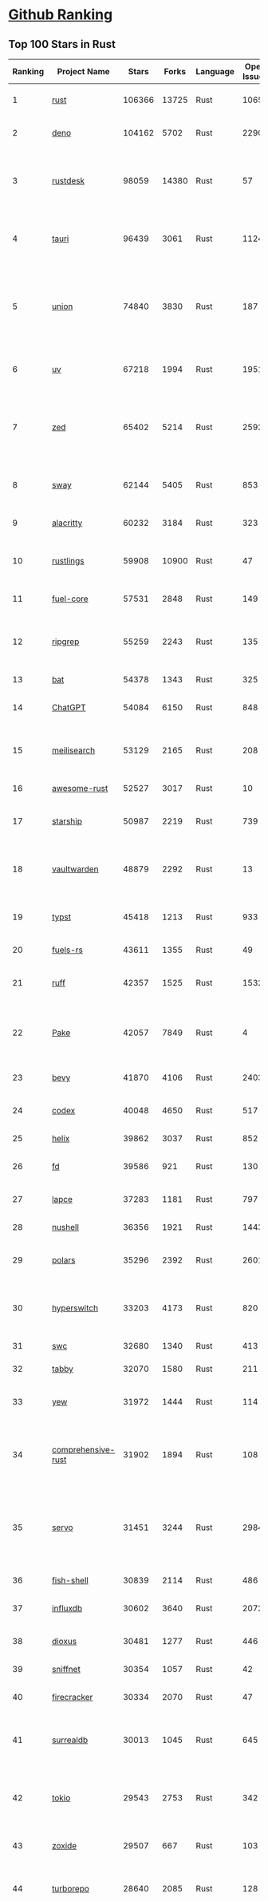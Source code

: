 [Github Ranking](../README.md)
==========

## Top 100 Stars in Rust

| Ranking | Project Name | Stars | Forks | Language | Open Issues | Description | Last Commit |
| ------- | ------------ | ----- | ----- | -------- | ----------- | ----------- | ----------- |
| 1 | [rust](https://github.com/rust-lang/rust) | 106366 | 13725 | Rust | 10658 | Empowering everyone to build reliable and efficient software. | 2025-09-11T03:43:07Z |
| 2 | [deno](https://github.com/denoland/deno) | 104162 | 5702 | Rust | 2290 | A modern runtime for JavaScript and TypeScript. | 2025-09-11T03:39:00Z |
| 3 | [rustdesk](https://github.com/rustdesk/rustdesk) | 98059 | 14380 | Rust | 57 | An open-source remote desktop application designed for self-hosting, as an alternative to TeamViewer. | 2025-09-10T04:44:22Z |
| 4 | [tauri](https://github.com/tauri-apps/tauri) | 96439 | 3061 | Rust | 1124 | Build smaller, faster, and more secure desktop and mobile applications with a web frontend. | 2025-09-11T03:48:15Z |
| 5 | [union](https://github.com/unionlabs/union) | 74840 | 3830 | Rust | 187 | The trust-minimized, zero-knowledge bridging protocol, designed for censorship resistance, extremely high security, and usage in decentralized finance. | 2025-09-10T23:45:42Z |
| 6 | [uv](https://github.com/astral-sh/uv) | 67218 | 1994 | Rust | 1951 | An extremely fast Python package and project manager, written in Rust. | 2025-09-10T21:52:02Z |
| 7 | [zed](https://github.com/zed-industries/zed) | 65402 | 5214 | Rust | 2592 | Code at the speed of thought – Zed is a high-performance, multiplayer code editor from the creators of Atom and Tree-sitter. | 2025-09-11T03:08:16Z |
| 8 | [sway](https://github.com/FuelLabs/sway) | 62144 | 5405 | Rust | 853 | 🌴 Empowering everyone to build reliable and efficient smart contracts. | 2025-09-11T03:54:58Z |
| 9 | [alacritty](https://github.com/alacritty/alacritty) | 60232 | 3184 | Rust | 323 | A cross-platform, OpenGL terminal emulator. | 2025-09-01T17:11:21Z |
| 10 | [rustlings](https://github.com/rust-lang/rustlings) | 59908 | 10900 | Rust | 47 | :crab: Small exercises to get you used to reading and writing Rust code! | 2025-08-21T22:05:36Z |
| 11 | [fuel-core](https://github.com/FuelLabs/fuel-core) | 57531 | 2848 | Rust | 149 | Rust full node implementation of the Fuel v2 protocol. | 2025-09-10T23:19:08Z |
| 12 | [ripgrep](https://github.com/BurntSushi/ripgrep) | 55259 | 2243 | Rust | 135 | ripgrep recursively searches directories for a regex pattern while respecting your gitignore | 2025-09-10T11:47:54Z |
| 13 | [bat](https://github.com/sharkdp/bat) | 54378 | 1343 | Rust | 325 | A cat(1) clone with wings. | 2025-09-04T06:38:23Z |
| 14 | [ChatGPT](https://github.com/lencx/ChatGPT) | 54084 | 6150 | Rust | 848 | 🔮 ChatGPT Desktop Application (Mac, Windows and Linux) | 2024-08-29T17:58:11Z |
| 15 | [meilisearch](https://github.com/meilisearch/meilisearch) | 53129 | 2165 | Rust | 208 | A lightning-fast search engine API bringing AI-powered hybrid search to your sites and applications. | 2025-09-10T07:44:54Z |
| 16 | [awesome-rust](https://github.com/rust-unofficial/awesome-rust) | 52527 | 3017 | Rust | 10 | A curated list of Rust code and resources. | 2025-09-07T16:18:46Z |
| 17 | [starship](https://github.com/starship/starship) | 50987 | 2219 | Rust | 739 | ☄🌌️  The minimal, blazing-fast, and infinitely customizable prompt for any shell! | 2025-09-10T17:57:50Z |
| 18 | [vaultwarden](https://github.com/dani-garcia/vaultwarden) | 48879 | 2292 | Rust | 13 | Unofficial Bitwarden compatible server written in Rust, formerly known as bitwarden_rs | 2025-08-29T11:14:40Z |
| 19 | [typst](https://github.com/typst/typst) | 45418 | 1213 | Rust | 933 | A new markup-based typesetting system that is powerful and easy to learn. | 2025-09-10T14:22:53Z |
| 20 | [fuels-rs](https://github.com/FuelLabs/fuels-rs) | 43611 | 1355 | Rust | 49 | Fuel Network Rust SDK | 2025-09-10T12:39:43Z |
| 21 | [ruff](https://github.com/astral-sh/ruff) | 42357 | 1525 | Rust | 1532 | An extremely fast Python linter and code formatter, written in Rust. | 2025-09-11T02:25:08Z |
| 22 | [Pake](https://github.com/tw93/Pake) | 42057 | 7849 | Rust | 4 | 🤱🏻 Turn any webpage into a desktop app with one command. 🤱🏻 一键打包网页生成轻量桌面应用。 | 2025-09-07T09:54:24Z |
| 23 | [bevy](https://github.com/bevyengine/bevy) | 41870 | 4106 | Rust | 2403 | A refreshingly simple data-driven game engine built in Rust | 2025-09-11T03:37:07Z |
| 24 | [codex](https://github.com/openai/codex) | 40048 | 4650 | Rust | 517 | Lightweight coding agent that runs in your terminal | 2025-09-11T03:30:35Z |
| 25 | [helix](https://github.com/helix-editor/helix) | 39862 | 3037 | Rust | 852 | A post-modern modal text editor. | 2025-09-10T14:09:30Z |
| 26 | [fd](https://github.com/sharkdp/fd) | 39586 | 921 | Rust | 130 | A simple, fast and user-friendly alternative to 'find' | 2025-09-06T01:22:08Z |
| 27 | [lapce](https://github.com/lapce/lapce) | 37283 | 1181 | Rust | 797 | Lightning-fast and Powerful Code Editor written in Rust | 2025-09-11T00:44:42Z |
| 28 | [nushell](https://github.com/nushell/nushell) | 36356 | 1921 | Rust | 1443 | A new type of shell | 2025-09-11T03:42:09Z |
| 29 | [polars](https://github.com/pola-rs/polars) | 35296 | 2392 | Rust | 2601 | Extremely fast Query Engine for DataFrames, written in Rust | 2025-09-10T14:05:20Z |
| 30 | [hyperswitch](https://github.com/juspay/hyperswitch) | 33203 | 4173 | Rust | 820 | An open source payments switch written in Rust to make payments fast, reliable and affordable | 2025-09-11T00:30:58Z |
| 31 | [swc](https://github.com/swc-project/swc) | 32680 | 1340 | Rust | 413 | Rust-based platform for the Web | 2025-09-09T10:43:51Z |
| 32 | [tabby](https://github.com/TabbyML/tabby) | 32070 | 1580 | Rust | 211 | Self-hosted AI coding assistant | 2025-08-26T20:03:41Z |
| 33 | [yew](https://github.com/yewstack/yew) | 31972 | 1444 | Rust | 114 | Rust / Wasm framework for creating reliable and efficient web applications | 2025-09-09T10:35:19Z |
| 34 | [comprehensive-rust](https://github.com/google/comprehensive-rust) | 31902 | 1894 | Rust | 108 | This is the Rust course used by the Android team at Google. It provides you the material to quickly teach Rust. | 2025-09-10T11:41:10Z |
| 35 | [servo](https://github.com/servo/servo) | 31451 | 3244 | Rust | 2984 | Servo aims to empower developers with a lightweight, high-performance alternative for embedding web technologies in applications. | 2025-09-11T02:48:11Z |
| 36 | [fish-shell](https://github.com/fish-shell/fish-shell) | 30839 | 2114 | Rust | 486 | The user-friendly command line shell. | 2025-09-10T22:11:59Z |
| 37 | [influxdb](https://github.com/influxdata/influxdb) | 30602 | 3640 | Rust | 2072 | Scalable datastore for metrics, events, and real-time analytics | 2025-09-10T20:51:12Z |
| 38 | [dioxus](https://github.com/DioxusLabs/dioxus) | 30481 | 1277 | Rust | 446 | Fullstack app framework for web, desktop, and mobile. | 2025-09-09T19:06:21Z |
| 39 | [sniffnet](https://github.com/GyulyVGC/sniffnet) | 30354 | 1057 | Rust | 42 | Comfortably monitor your Internet traffic 🕵️‍♂️ | 2025-09-09T13:27:02Z |
| 40 | [firecracker](https://github.com/firecracker-microvm/firecracker) | 30334 | 2070 | Rust | 47 | Secure and fast microVMs for serverless computing. | 2025-09-10T17:22:42Z |
| 41 | [surrealdb](https://github.com/surrealdb/surrealdb) | 30013 | 1045 | Rust | 645 | A scalable, distributed, collaborative, document-graph database, for the realtime web | 2025-09-11T01:05:54Z |
| 42 | [tokio](https://github.com/tokio-rs/tokio) | 29543 | 2753 | Rust | 342 | A runtime for writing reliable asynchronous applications with Rust. Provides I/O, networking, scheduling, timers, ... | 2025-09-10T14:33:35Z |
| 43 | [zoxide](https://github.com/ajeetdsouza/zoxide) | 29507 | 667 | Rust | 103 | A smarter cd command. Supports all major shells. | 2025-08-22T20:57:21Z |
| 44 | [turborepo](https://github.com/vercel/turborepo) | 28640 | 2085 | Rust | 128 | Build system optimized for JavaScript and TypeScript, written in Rust | 2025-09-09T03:54:00Z |
| 45 | [rust-course](https://github.com/sunface/rust-course) | 28613 | 2464 | Rust | 62 | “连续八年成为全世界最受喜爱的语言，无 GC 也无需手动内存管理、极高的性能和安全性、过程/OO/函数式编程、优秀的包管理、JS 未来基石" — 工作之余的第二语言来试试 Rust 吧。本书拥有全面且深入的讲解、生动贴切的示例、德芙般丝滑的内容，这可能是目前最用心的 Rust 中文学习教程 / Book  | 2025-08-26T01:08:34Z |
| 46 | [linera-protocol](https://github.com/linera-io/linera-protocol) | 28364 | 1898 | Rust | 463 | Main repository for the Linera protocol | 2025-09-10T21:53:47Z |
| 47 | [yazi](https://github.com/sxyazi/yazi) | 28150 | 605 | Rust | 43 | 💥 Blazing fast terminal file manager written in Rust, based on async I/O. | 2025-09-08T15:50:33Z |
| 48 | [just](https://github.com/casey/just) | 27596 | 579 | Rust | 300 | 🤖 Just a command runner | 2025-09-08T19:49:59Z |
| 49 | [iced](https://github.com/iced-rs/iced) | 27548 | 1363 | Rust | 318 | A cross-platform GUI library for Rust, inspired by Elm | 2025-09-11T03:08:27Z |
| 50 | [delta](https://github.com/dandavison/delta) | 27486 | 437 | Rust | 270 | A syntax-highlighting pager for git, diff, grep, and blame output | 2025-08-03T15:43:25Z |
| 51 | [egui](https://github.com/emilk/egui) | 26420 | 1837 | Rust | 824 | egui: an easy-to-use immediate mode GUI in Rust that runs on both web and native | 2025-09-10T11:42:41Z |
| 52 | [zellij](https://github.com/zellij-org/zellij) | 26258 | 807 | Rust | 1187 | A terminal workspace with batteries included | 2025-08-28T15:48:35Z |
| 53 | [hyperfine](https://github.com/sharkdp/hyperfine) | 26114 | 418 | Rust | 41 | A command-line benchmarking tool | 2025-09-04T14:12:20Z |
| 54 | [czkawka](https://github.com/qarmin/czkawka) | 26102 | 825 | Rust | 462 | Multi functional app to find duplicates, empty folders, similar images etc. | 2025-09-08T18:30:37Z |
| 55 | [qdrant](https://github.com/qdrant/qdrant) | 25827 | 1803 | Rust | 349 | Qdrant - High-performance, massive-scale Vector Database and Vector Search Engine for the next generation of AI. Also available in the cloud https://cloud.qdrant.io/ | 2025-09-11T03:10:33Z |
| 56 | [atuin](https://github.com/atuinsh/atuin) | 25737 | 699 | Rust | 358 | ✨ Magical shell history | 2025-09-10T20:09:12Z |
| 57 | [Rocket](https://github.com/rwf2/Rocket) | 25379 | 1612 | Rust | 54 | A web framework for Rust. | 2025-08-31T17:17:07Z |
| 58 | [pingora](https://github.com/cloudflare/pingora) | 25025 | 1466 | Rust | 146 | A library for building fast, reliable and evolvable network services. | 2025-08-29T23:18:36Z |
| 59 | [Rust](https://github.com/TheAlgorithms/Rust) | 24640 | 2445 | Rust | 2 |  All Algorithms implemented in Rust  | 2025-09-10T19:01:14Z |
| 60 | [exa](https://github.com/ogham/exa) | 24135 | 662 | Rust | 196 | A modern replacement for ‘ls’. | 2024-09-24T15:18:09Z |
| 61 | [anki](https://github.com/ankitects/anki) | 23620 | 2483 | Rust | 243 | Anki is a smart spaced repetition flashcard program | 2025-09-10T01:59:12Z |
| 62 | [tools](https://github.com/rome/tools) | 23587 | 651 | Rust | 86 | Unified developer tools for JavaScript, TypeScript, and the web | 2023-09-04T08:42:49Z |
| 63 | [actix-web](https://github.com/actix/actix-web) | 23546 | 1782 | Rust | 189 | Actix Web is a powerful, pragmatic, and extremely fast web framework for Rust. | 2025-09-09T13:15:37Z |
| 64 | [chroma](https://github.com/chroma-core/chroma) | 23218 | 1820 | Rust | 234 | Open-source search and retrieval database for AI applications. | 2025-09-11T00:46:17Z |
| 65 | [axum](https://github.com/tokio-rs/axum) | 23054 | 1239 | Rust | 51 | Ergonomic and modular web framework built with Tokio, Tower, and Hyper | 2025-09-08T22:28:28Z |
| 66 | [difftastic](https://github.com/Wilfred/difftastic) | 22914 | 396 | Rust | 221 | a structural diff that understands syntax 🟥🟩 | 2025-08-29T22:03:37Z |
| 67 | [fnm](https://github.com/Schniz/fnm) | 22093 | 576 | Rust | 280 | 🚀 Fast and simple Node.js version manager, built in Rust | 2025-09-09T18:32:15Z |
| 68 | [tree-sitter](https://github.com/tree-sitter/tree-sitter) | 21975 | 2051 | Rust | 113 | An incremental parsing system for programming tools | 2025-09-11T03:27:38Z |
| 69 | [wezterm](https://github.com/wezterm/wezterm) | 21776 | 990 | Rust | 1268 | A GPU-accelerated cross-platform terminal emulator and multiplexer written by @wez and implemented in Rust | 2025-09-09T14:05:13Z |
| 70 | [coreutils](https://github.com/uutils/coreutils) | 21397 | 1547 | Rust | 345 | Cross-platform Rust rewrite of the GNU coreutils | 2025-09-10T20:14:15Z |
| 71 | [Graphite](https://github.com/GraphiteEditor/Graphite) | 21070 | 887 | Rust | 298 | An open source graphics editor for 2025: comprehensive 2D content creation tool suite for graphic design, digital art, and interactive real-time motion graphics — featuring node-based procedural editing | 2025-09-11T03:53:44Z |
| 72 | [biome](https://github.com/biomejs/biome) | 20983 | 691 | Rust | 275 | A toolchain for web projects, aimed to provide functionalities to maintain them. Biome offers formatter and linter, usable via CLI and LSP. | 2025-09-10T13:19:07Z |
| 73 | [sonic](https://github.com/valeriansaliou/sonic) | 20970 | 605 | Rust | 64 | 🦔 Fast, lightweight & schema-less search backend. An alternative to Elasticsearch that runs on a few MBs of RAM. | 2025-01-06T21:19:17Z |
| 74 | [gitui](https://github.com/gitui-org/gitui) | 20497 | 645 | Rust | 204 | Blazing 💥 fast terminal-ui for git written in rust 🦀 | 2025-09-09T02:07:29Z |
| 75 | [RustPython](https://github.com/RustPython/RustPython) | 20491 | 1342 | Rust | 329 | A Python Interpreter written in Rust | 2025-09-08T13:25:33Z |
| 76 | [slint](https://github.com/slint-ui/slint) | 20320 | 737 | Rust | 735 | Slint is an open-source declarative GUI toolkit to build native user interfaces for Rust, C++, JavaScript, or Python apps. | 2025-09-10T17:35:47Z |
| 77 | [mdBook](https://github.com/rust-lang/mdBook) | 20281 | 1763 | Rust | 522 | Create book from markdown files. Like Gitbook but implemented in Rust | 2025-09-08T17:41:32Z |
| 78 | [vector](https://github.com/vectordotdev/vector) | 20272 | 1852 | Rust | 1965 | A high-performance observability data pipeline. | 2025-09-10T21:37:02Z |
| 79 | [gleam](https://github.com/gleam-lang/gleam) | 20235 | 864 | Rust | 174 | ⭐️ A friendly language for building type-safe, scalable systems! | 2025-09-10T13:04:29Z |
| 80 | [jj](https://github.com/jj-vcs/jj) | 20163 | 710 | Rust | 577 | A Git-compatible VCS that is both simple and powerful | 2025-09-10T20:27:31Z |
| 81 | [wasmer](https://github.com/wasmerio/wasmer) | 20015 | 909 | Rust | 222 | 🚀 Fast, secure, lightweight containers based on WebAssembly | 2025-09-10T17:54:22Z |
| 82 | [xi-editor](https://github.com/xi-editor/xi-editor) | 19837 | 704 | Rust | 135 | A modern editor with a backend written in Rust. | 2024-03-19T00:11:37Z |
| 83 | [neon](https://github.com/neondatabase/neon) | 19676 | 770 | Rust | 285 | Neon: Serverless Postgres. We separated storage and compute to offer autoscaling, code-like database branching, and scale to zero. | 2025-09-02T17:56:34Z |
| 84 | [goose](https://github.com/block/goose) | 19450 | 1695 | Rust | 300 | an open source, extensible AI agent that goes beyond code suggestions - install, execute, edit, and test with any LLM | 2025-09-11T01:28:56Z |
| 85 | [mise](https://github.com/jdx/mise) | 19161 | 628 | Rust | 26 | dev tools, env vars, task runner | 2025-09-11T00:09:51Z |
| 86 | [leptos](https://github.com/leptos-rs/leptos) | 19064 | 788 | Rust | 92 | Build fast web applications with Rust. | 2025-09-10T16:53:35Z |
| 87 | [Bend](https://github.com/HigherOrderCO/Bend) | 18999 | 467 | Rust | 96 | A massively parallel, high-level programming language | 2025-06-03T17:36:56Z |
| 88 | [cube](https://github.com/cube-js/cube) | 18870 | 1888 | Rust | 625 | 📊 Cube’s universal semantic layer platform is the next evolution of OLAP technology for AI, BI, spreadsheets, and embedded analytics | 2025-09-10T18:32:07Z |
| 89 | [relay](https://github.com/facebook/relay) | 18853 | 1865 | Rust | 601 | Relay is a JavaScript framework for building data-driven React applications. | 2025-09-11T01:46:31Z |
| 90 | [spotify-tui](https://github.com/Rigellute/spotify-tui) | 18514 | 560 | Rust | 273 | Spotify for the terminal written in Rust 🚀 | 2024-04-04T15:03:12Z |
| 91 | [fhevm](https://github.com/zama-ai/fhevm) | 18182 | 760 | Rust | 10 | FHEVM, a full-stack framework for integrating Fully Homomorphic Encryption (FHE) with blockchain applications | 2025-09-10T18:33:28Z |
| 92 | [candle](https://github.com/huggingface/candle) | 18053 | 1211 | Rust | 443 | Minimalist ML framework for Rust | 2025-09-09T21:07:45Z |
| 93 | [RustScan](https://github.com/bee-san/RustScan) | 17992 | 1189 | Rust | 30 | 🤖 The Modern Port Scanner 🤖 | 2025-09-04T13:00:05Z |
| 94 | [universal-android-debloater](https://github.com/0x192/universal-android-debloater) | 17797 | 917 | Rust | 466 | Cross-platform GUI written in Rust using ADB to debloat non-rooted android devices. Improve your privacy, the security and battery life of your device. | 2024-08-02T16:16:12Z |
| 95 | [hurl](https://github.com/Orange-OpenSource/hurl) | 17618 | 688 | Rust | 194 | Hurl, run and test HTTP requests with plain text. | 2025-09-10T11:59:51Z |
| 96 | [SpacetimeDB](https://github.com/clockworklabs/SpacetimeDB) | 17417 | 598 | Rust | 483 | Multiplayer at the speed of light | 2025-09-11T03:05:45Z |
| 97 | [eza](https://github.com/eza-community/eza) | 17255 | 316 | Rust | 216 | A modern alternative to ls | 2025-09-08T22:05:53Z |
| 98 | [ruffle](https://github.com/ruffle-rs/ruffle) | 17173 | 913 | Rust | 5210 | A Flash Player emulator written in Rust | 2025-09-11T00:04:54Z |
| 99 | [wasmtime](https://github.com/bytecodealliance/wasmtime) | 16853 | 1503 | Rust | 737 | A lightweight WebAssembly runtime that is fast, secure, and standards-compliant | 2025-09-11T03:11:21Z |
| 100 | [diem](https://github.com/diem/diem) | 16696 | 2581 | Rust | 357 | Diem’s mission is to build a trusted and innovative financial network that empowers people and businesses around the world. | 2025-09-09T05:01:18Z |


